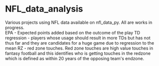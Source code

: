 # NFL_data_analysis
Various projects using NFL data available on nfl_data_py.  All are works in progress.  
EPA - Expected points added based on the outcome of the play
TD regression - players whose usage should result in more TDs but has not thus far and they are candidates for a huge game due to regression to the mean
RZ - red zone touches.  Red zone touches are high value touches in fantasy football and this identifies who is getting touches in the redzone which is defined as within 20 years of the opposing team's endzone.
